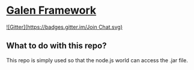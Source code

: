 [Galen Framework](http://galenframework.com)
============================================

[![Gitter](https://badges.gitter.im/Join Chat.svg)](https://gitter.im/galenframework/galen?utm_source=badge&utm_medium=badge&utm_campaign=pr-badge)

What to do with this repo?
--------------------------

This repo is simply used so that the node.js world can access the .jar file.
